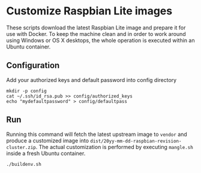 # Customize Raspbian Lite images

These scripts download the latest Raspbian Lite image and prepare
it for use with Docker. To keep the machine clean and in order to
work around using Windows or OS X desktops, the whole operation is
executed within an Ubuntu container.

## Configuration

Add your authorized keys and default password into config directory

    mkdir -p config
    cat ~/.ssh/id_rsa.pub >> config/authorized_keys
    echo "mydefaultpassword" > config/defaultpass

## Run

Running this command will fetch the latest upstream image to `vendor`
and produce a customized image into
`dist/20yy-mm-dd-raspbian-revision-cluster.zip`. The actual
customization is performed by executing `mangle.sh` inside a fresh
Ubuntu container.

    ./buildenv.sh
